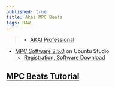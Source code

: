 ```yaml
---
published: true
title: Akai MPC Beats
tags: DAW
---
```

> - [AKAI Professional](https://www.akaipro.com/mpc-beats)


- [MPC Software 2.5.0](https://www.youtube.com/watch?v=vCr0oZACsX4) on Ubuntu Studio
	- [Registration, Software Download](https://www.youtube.com/watch?v=FqU2F31dJiw)
    
## [MPC Beats Tutorial](https://www.youtube.com/watch?v=Muwqi1W_FBw)